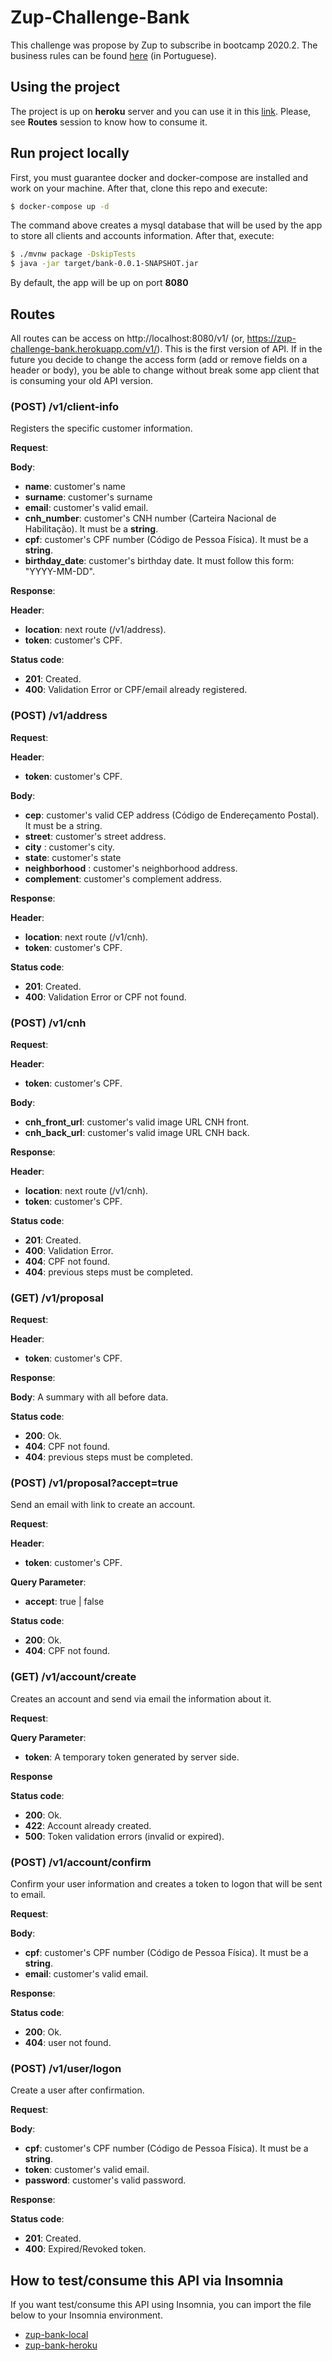 # Zup-Challenge-Bank

This challenge was propose by Zup to subscribe in bootcamp 2020.2. The business rules can be found [here](https://trello.com/b/aiSaSAbi/nosso-banco-digital) (in Portuguese).

## Using the project

The project is up on **heroku** server and you can use it in this [link](https://zup-challenge-bank.herokuapp.com/).
Please, see **Routes** session to know how to consume it.

## Run project locally

First, you must guarantee docker and docker-compose are installed and work on your machine. After that, clone this repo and execute:
``` sh
$ docker-compose up -d
```

The command above creates a mysql database that will be used by the app to store all clients and accounts information.
After that, execute:
```sh
$ ./mvnw package -DskipTests
$ java -jar target/bank-0.0.1-SNAPSHOT.jar
```

By default, the app will be up on port **8080**

## Routes

All routes can be access on http://localhost:8080/v1/ (or, https://zup-challenge-bank.herokuapp.com/v1/). 
This is the first version of API. If in the future you decide to change the access form (add or remove fields on a header or body), you be able to change without break some app client that is consuming your old API version. 

### (POST) /v1/client-info

Registers the specific customer information.

**Request**:

**Body**: 
* **name**: customer's name
* **surname**: customer's surname
* **email**: customer's valid email.
* **cnh_number**: customer's CNH number (Carteira Nacional de Habilitação). It must be a **string**.
* **cpf**: customer's CPF number (Código de Pessoa Física). It must be a **string**.
* **birthday_date**: customer's birthday date. It must follow this form: "YYYY-MM-DD".

**Response**:

**Header**:
* **location**: next route (/v1/address).
* **token**: customer's CPF.

**Status code**:
* **201**: Created.
* **400**: Validation Error or CPF/email already registered.


### (POST) /v1/address

**Request**:

**Header**:
* **token**: customer's CPF.

**Body**:
* **cep**: customer's valid CEP address (Código de Endereçamento Postal). It must be a string.
* **street**: customer's street address.
* **city** : customer's city.
* **state**: customer's state
* **neighborhood** : customer's neighborhood address.
* **complement**: customer's complement address.


**Response**:

**Header**:
* **location**: next route (/v1/cnh).
* **token**: customer's CPF.

**Status code**:
* **201**: Created.
* **400**: Validation Error or CPF not found.


### (POST) /v1/cnh

**Request**:

**Header**:
* **token**: customer's CPF.

**Body**:
* **cnh_front_url**: customer's valid image URL CNH front.
* **cnh_back_url**: customer's valid image URL CNH back.

**Response**:

**Header**:
* **location**: next route (/v1/cnh).
* **token**: customer's CPF.

**Status code**:
* **201**: Created.
* **400**: Validation Error.
* **404**: CPF not found.
* **404**: previous steps must be completed.


### (GET) /v1/proposal

**Request**:

**Header**:
* **token**: customer's CPF.

**Response**:

**Body**:
 A summary with all before data.

**Status code**:
* **200**: Ok.
* **404**: CPF not found.
* **404**: previous steps must be completed.

### (POST) /v1/proposal?accept=true

Send an email with link to create an account.

**Request**:

**Header**:
* **token**: customer's CPF.

**Query Parameter**:
* **accept**: true | false

**Status code**:
* **200**: Ok.
* **404**: CPF not found.


### (GET) /v1/account/create

Creates an account and send via email the information about it.

**Request**:

**Query Parameter**:
* **token**: A temporary token generated by server side.


**Response**

**Status code**:
* **200**: Ok.
* **422**: Account already created.
* **500**: Token validation errors (invalid or expired).

### (POST) /v1/account/confirm

Confirm your user information and creates a token to logon that will be sent to email.

**Request**:

**Body**:
* **cpf**: customer's CPF number (Código de Pessoa Física). It must be a **string**.
* **email**: customer's valid email.

**Response**:

**Status code**:
* **200**: Ok.
* **404**: user not found.

### (POST) /v1/user/logon

Create a user after confirmation.

**Request**:

**Body**:
* **cpf**: customer's CPF number (Código de Pessoa Física). It must be a **string**.
* **token**: customer's valid email.
* **password**: customer's valid password.

**Response**:

**Status code**:
* **201**: Created.
* **400**: Expired/Revoked token.

## How to test/consume this API via Insomnia

If you want test/consume this API using Insomnia, you can import the file below to your Insomnia environment.

* [zup-bank-local](insomnia-env/zup-bank-local.json)
* [zup-bank-heroku](insomnia-env/zup-bank-local.json)
